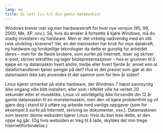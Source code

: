 ```yaml
---
lang: no
title: Gi nytt liv til din gamle datamaskin!
---
```


Windows krever mer og mer hardwarekraft for hver nye versjon (95, 98, 2000, Me, XP, osv.). Så, hvis du ønsker å fortsette å kjøre Windows, må du stadig investere i ny hardware. Men er det virkelig nødvendig med en slik rask utvikling i kravene? Vel, en del mennesker har bruk for mye datakraft, ny hardware og forskjellige teknologier da dette er gunstig for arbeidet deres – men for de fleste brukere, som surfer på Internett, leser og skriver e-post, skriver tekstfiler og lager bildepresentasjoner – hva er grunnen til å kjøpe en ny datamaskin hvert andre, tredje eller hvert fjerde år, annet enn at dataforhandleren tjener penger på det? Hva er det presist som gjør at din datamaskin ikke kan anvendes til det samme som for fem år siden?

Linux kjører utmerket på eldre hardware, der Windows 7 høyst sannsynlig ikke engang ville blitt installert, eller som i tilfellet ville ha ventet 20 sekunder etter et museklikk. Linux vil selvfølgelig ikke forvandle din 12 år gamle datamaskin til en monstermaskin, men den vil kjøre problemfritt og vil gjøre deg i stand til å utføre og arbeide med vanlige oppgaver (som for eksempel å surfe på Internett, skriving av dokumenter, osv.). Datamaskinen som leverer denne websiden kjører Linux: Hvis du kan lese dette, er den oppe og går. (Og hvis websiden er treg til å lade, skyldes det min trege Internettforbindelse.)




